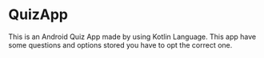 # QuizApp
This is an Android Quiz App made by using Kotlin Language. This app have some questions and options stored you have to opt the correct one.
